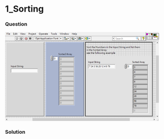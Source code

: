 # 1_Sorting
### Question
![Question](https://github.com/Offliners/LabVIEW_projects/blob/master/LabVIEW-Fast-Coding-Challenge/Question1/1_Sorting.vi%20Front%20Panel.png)

### Solution
